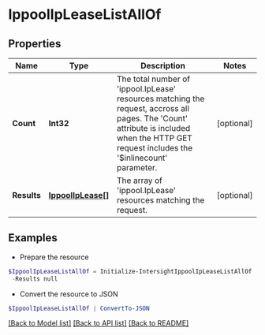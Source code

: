 # IppoolIpLeaseListAllOf
## Properties

Name | Type | Description | Notes
------------ | ------------- | ------------- | -------------
**Count** | **Int32** | The total number of &#39;ippool.IpLease&#39; resources matching the request, accross all pages. The &#39;Count&#39; attribute is included when the HTTP GET request includes the &#39;$inlinecount&#39; parameter. | [optional] 
**Results** | [**IppoolIpLease[]**](IppoolIpLease.md) | The array of &#39;ippool.IpLease&#39; resources matching the request. | [optional] 

## Examples

- Prepare the resource
```powershell
$IppoolIpLeaseListAllOf = Initialize-IntersightIppoolIpLeaseListAllOf  -Count null `
 -Results null
```

- Convert the resource to JSON
```powershell
$IppoolIpLeaseListAllOf | ConvertTo-JSON
```

[[Back to Model list]](../README.md#documentation-for-models) [[Back to API list]](../README.md#documentation-for-api-endpoints) [[Back to README]](../README.md)

